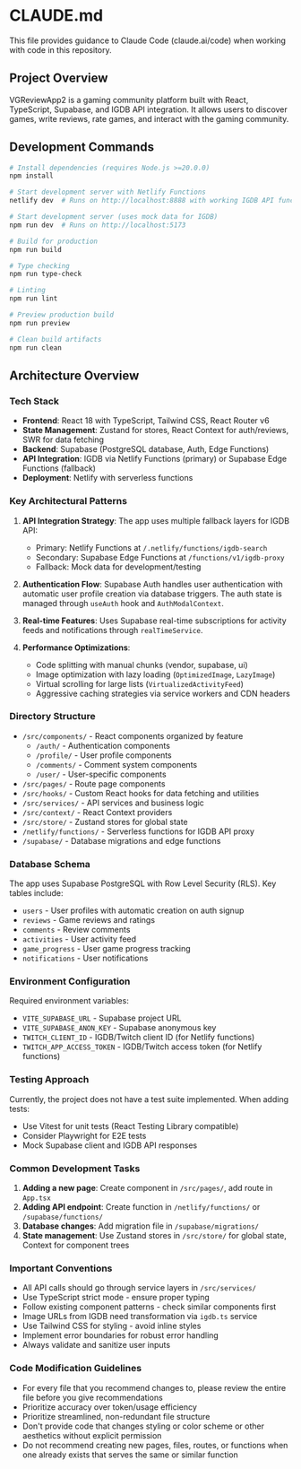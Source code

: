 # CLAUDE.md

This file provides guidance to Claude Code (claude.ai/code) when working with code in this repository.

## Project Overview

VGReviewApp2 is a gaming community platform built with React, TypeScript, Supabase, and IGDB API integration. It allows users to discover games, write reviews, rate games, and interact with the gaming community.

## Development Commands

```bash
# Install dependencies (requires Node.js >=20.0.0)
npm install

# Start development server with Netlify Functions
netlify dev  # Runs on http://localhost:8888 with working IGDB API functions

# Start development server (uses mock data for IGDB)
npm run dev  # Runs on http://localhost:5173

# Build for production
npm run build

# Type checking
npm run type-check

# Linting
npm run lint

# Preview production build
npm run preview

# Clean build artifacts
npm run clean
```

## Architecture Overview

### Tech Stack
- **Frontend**: React 18 with TypeScript, Tailwind CSS, React Router v6
- **State Management**: Zustand for stores, React Context for auth/reviews, SWR for data fetching
- **Backend**: Supabase (PostgreSQL database, Auth, Edge Functions)
- **API Integration**: IGDB via Netlify Functions (primary) or Supabase Edge Functions (fallback)
- **Deployment**: Netlify with serverless functions

### Key Architectural Patterns

1. **API Integration Strategy**: The app uses multiple fallback layers for IGDB API:
   - Primary: Netlify Functions at `/.netlify/functions/igdb-search`
   - Secondary: Supabase Edge Functions at `/functions/v1/igdb-proxy`
   - Fallback: Mock data for development/testing

2. **Authentication Flow**: Supabase Auth handles user authentication with automatic user profile creation via database triggers. The auth state is managed through `useAuth` hook and `AuthModalContext`.

3. **Real-time Features**: Uses Supabase real-time subscriptions for activity feeds and notifications through `realTimeService`.

4. **Performance Optimizations**:
   - Code splitting with manual chunks (vendor, supabase, ui)
   - Image optimization with lazy loading (`OptimizedImage`, `LazyImage`)
   - Virtual scrolling for large lists (`VirtualizedActivityFeed`)
   - Aggressive caching strategies via service workers and CDN headers

### Directory Structure

- `/src/components/` - React components organized by feature
  - `/auth/` - Authentication components
  - `/profile/` - User profile components
  - `/comments/` - Comment system components
  - `/user/` - User-specific components
- `/src/pages/` - Route page components
- `/src/hooks/` - Custom React hooks for data fetching and utilities
- `/src/services/` - API services and business logic
- `/src/context/` - React Context providers
- `/src/store/` - Zustand stores for global state
- `/netlify/functions/` - Serverless functions for IGDB API proxy
- `/supabase/` - Database migrations and edge functions

### Database Schema

The app uses Supabase PostgreSQL with Row Level Security (RLS). Key tables include:
- `users` - User profiles with automatic creation on auth signup
- `reviews` - Game reviews and ratings
- `comments` - Review comments
- `activities` - User activity feed
- `game_progress` - User game progress tracking
- `notifications` - User notifications

### Environment Configuration

Required environment variables:
- `VITE_SUPABASE_URL` - Supabase project URL
- `VITE_SUPABASE_ANON_KEY` - Supabase anonymous key
- `TWITCH_CLIENT_ID` - IGDB/Twitch client ID (for Netlify functions)
- `TWITCH_APP_ACCESS_TOKEN` - IGDB/Twitch access token (for Netlify functions)

### Testing Approach

Currently, the project does not have a test suite implemented. When adding tests:
- Use Vitest for unit tests (React Testing Library compatible)
- Consider Playwright for E2E tests
- Mock Supabase client and IGDB API responses

### Common Development Tasks

1. **Adding a new page**: Create component in `/src/pages/`, add route in `App.tsx`
2. **Adding API endpoint**: Create function in `/netlify/functions/` or `/supabase/functions/`
3. **Database changes**: Add migration file in `/supabase/migrations/`
4. **State management**: Use Zustand stores in `/src/store/` for global state, Context for component trees

### Important Conventions

- All API calls should go through service layers in `/src/services/`
- Use TypeScript strict mode - ensure proper typing
- Follow existing component patterns - check similar components first
- Image URLs from IGDB need transformation via `igdb.ts` service
- Use Tailwind CSS for styling - avoid inline styles
- Implement error boundaries for robust error handling
- Always validate and sanitize user inputs

### Code Modification Guidelines

- For every file that you recommend changes to, please review the entire file before you give recommendations
- Prioritize accuracy over token/usage efficiency
- Prioritize streamlined, non-redundant file structure
- Don't provide code that changes styling or color scheme or other aesthetics without explicit permission
- Do not recommend creating new pages, files, routes, or functions when one already exists that serves the same or similar function